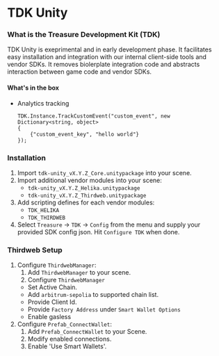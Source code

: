 # TDK Unity

### What is the Treasure Development Kit (TDK)
TDK Unity is exeprimental and in early development phase. It facilitates easy installation and integration with our internal client-side tools and vendor SDKs. It removes biolerplate integration code and abstracts interaction between game code and vendor SDKs.

#### What's in the box
- Analytics tracking 
  ```
  TDK.Instance.TrackCustomEvent("custom_event", new Dictionary<string, object>
  {
      {"custom_event_key", "hello world"}
  });
  ```

### Installation
1. Import `tdk-unity_vX.Y.Z_Core.unitypackage` into your scene.
2. Import additional vendor modules into your scene:
	- `tdk-unity_vX.Y.Z_Helika.unitypackage`
	- `tdk-unity_vX.Y.Z_Thirdweb.unitypackage`
3. Add scripting defines for each vendor modules:
	- `TDK_HELIKA`
	- `TDK_THIRDWEB`
4. Select `Treasure` -> `TDK` -> `Config` from the menu and supply your provided SDK config json. Hit `Configure TDK` when done.

### Thirdweb Setup

1. Configure `ThirdwebManager`:
	1. Add `ThirdwebManager` to your scene.
	2. Configure `ThirdwebManager`
     - Set Active Chain.
     - Add `arbitrum-sepolia` to supported chain list.
     - Provide Client Id.
     - Provide `Factory Address` under `Smart Wallet Options`
     - Enable gasless
2. Configure `Prefab_ConnectWallet`:
	1. Add `Prefab_ConnectWallet` to your Scene.
	2. Modify enabled connections.
	3. Enable 'Use Smart Wallets'.
